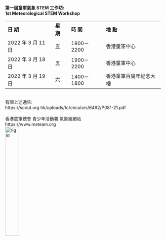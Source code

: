 <B>第一屆童軍氣象 STEM 工作坊:</B>
<br>
<B>1st Meteorological STEM Workshop</B>
<br>
<table>
<tr><td><B>日 期</B></td><td><B>星 期</B></td><td><B>時 間</B></td><td><B>地 點</B></td>
</tr>
<tr><td>2022 年 3 月 11 日 </td><td>五 </td><td>1900－2200 </td><td>香港童軍中心</td></tr>
<tr><td>2022 年 3 月 18 日 </td><td>五 </td><td>1900－2200 </td><td>香港童軍中心</td></tr>
<tr><td>2022 年 3 月 19 日 </td><td>六 </td><td>1400－1800 </td><td>香港童軍百周年紀念大樓</td></tr>
</table>
<br>
有關上述通告:<br>
https://scout.org.hk/uploads/tc/circulars/6462/P081-21.pdf
<BR><BR>
香港童軍總會 青少年活動署 氣象組網站<BR>
https://www.meteam.org
<BR>
<img src="https://www.meteam.org/wtools/logo/meteamlogoa.png" style="width:30%" alt="right">
